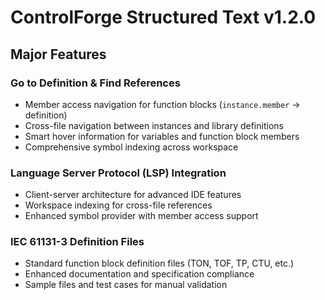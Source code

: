# ControlForge Structured Text v1.2.0

## Major Features

### Go to Definition & Find References
- Member access navigation for function blocks (`instance.member` → definition)
- Cross-file navigation between instances and library definitions
- Smart hover information for variables and function block members
- Comprehensive symbol indexing across workspace

### Language Server Protocol (LSP) Integration
- Client-server architecture for advanced IDE features
- Workspace indexing for cross-file references
- Enhanced symbol provider with member access support

### IEC 61131-3 Definition Files
- Standard function block definition files (TON, TOF, TP, CTU, etc.)
- Enhanced documentation and specification compliance
- Sample files and test cases for manual validation
